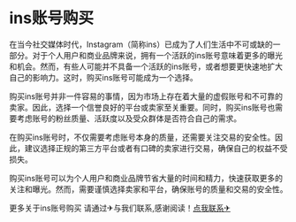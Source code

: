 # ins账号购买

在当今社交媒体时代，Instagram（简称ins）已成为了人们生活中不可或缺的一部分。对于个人用户和商业品牌来说，拥有一个活跃的ins账号意味着更多的曝光和机会。然而，有些人可能并不具备一个活跃的ins账号，或者想要更快速地扩大自己的影响力。这时，购买ins账号可能成为一个选择。

购买ins账号并非一件容易的事情，因为市场上存在着大量的虚假账号和不可靠的卖家。因此，选择一个信誉良好的平台或卖家至关重要。同时，购买ins账号也需要考虑账号的粉丝质量、活跃度以及受众群体是否符合自己的需求。

在购买ins账号时，不仅需要考虑账号本身的质量，还需要关注交易的安全性。因此，建议选择正规的第三方平台或者有口碑的卖家进行交易，确保自己的权益不受损失。

购买ins账号可以为个人用户和商业品牌节省大量的时间和精力，快速获取更多的关注和曝光。然而，需要谨慎选择卖家和平台，确保账号的质量和交易的安全性。

更多关于ins账号购买 请通过✈与我们联系,感谢阅读！[点我联系✈](https://img.G208.com)